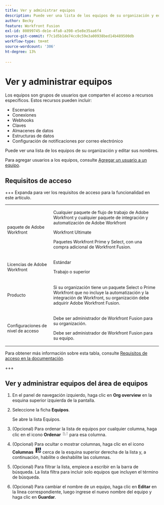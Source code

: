 ```yaml
---
title: Ver y administrar equipos
description: Puede ver una lista de los equipos de su organización y editar los nombres de los equipos.
author: Becky
feature: Workfront Fusion
exl-id: 80899745-de1e-4fa8-a398-e5e8e35aa6f4
source-git-commit: f7c1d5b1de74cc0c59e3a00938bed14b489500db
workflow-type: tm+mt
source-wordcount: '306'
ht-degree: 13%

---
```


# Ver y administrar equipos

Los equipos son grupos de usuarios que comparten el acceso a recursos específicos. Estos recursos pueden incluir:

* Escenarios
* Conexiones
* Webhooks
* Claves
* Almacenes de datos
* Estructuras de datos
* Configuración de notificaciones por correo electrónico

Puede ver una lista de los equipos de su organización y editar sus nombres.

Para agregar usuarios a los equipos, consulte [Agregar un usuario a un equipo](/help/workfront-fusion/set-up-and-manage-workfront-fusion/set-up-and-manage-orgs-and-teams/set-up-orgs-teams-and-users/add-a-user-to-a-team.md).

## Requisitos de acceso

+++ Expanda para ver los requisitos de acceso para la funcionalidad en este artículo.

<table style="table-layout:auto">
 <col> 
 <col> 
 <tbody> 
  <tr> 
   <td role="rowheader">paquete de Adobe Workfront</td> 
   <td> <p>Cualquier paquete de flujo de trabajo de Adobe Workfront y cualquier paquete de integración y automatización de Adobe Workfront</p><p>Workfront Ultimate</p><p>Paquetes Workfront Prime y Select, con una compra adicional de Workfront Fusion.</p> </td> 
  </tr> 
  <tr data-mc-conditions=""> 
   <td role="rowheader">Licencias de Adobe Workfront</td> 
   <td> <p>Estándar</p><p>Trabajo o superior</p> </td> 
  </tr> 
  <tr> 
   <td role="rowheader">Producto</td> 
   <td>
   <p>Si su organización tiene un paquete Select o Prime Workfront que no incluye la automatización y la integración de Workfront, su organización debe adquirir Adobe Workfront Fusion.</li></ul>
   </td> 
  </tr>
  <tr data-mc-conditions=""> 
   <td role="rowheader">Configuraciones de nivel de acceso</td> 
   <td> 
     <p>Debe ser administrador de Workfront Fusion para su organización.</p>
     <p>Debe ser administrador de Workfront Fusion para su equipo.</p>
   </td> 
  </tr> 
 </tbody> 
</table>

Para obtener más información sobre esta tabla, consulte [Requisitos de acceso en la documentación](/help/workfront-fusion/references/licenses-and-roles/access-level-requirements-in-documentation.md).

+++

## Ver y administrar equipos del área de equipos

1. En el panel de navegación izquierdo, haga clic en **Org overview** en la esquina superior izquierda de la pantalla.
1. Seleccione la ficha **Equipos**.

   Se abre la lista Equipos.

1. (Opcional) Para ordenar la lista de equipos por cualquier columna, haga clic en el icono **Ordenar** ![Icono Ordenar](assets/sort-icon.png) para esa columna.
1. (Opcional) Para ocultar o mostrar columnas, haga clic en el icono **Columnas** ![Icono de Columnas](assets/columns-icon.png) cerca de la esquina superior derecha de la lista y, a continuación, habilite o deshabilite las columnas.
1. (Opcional) Para filtrar la lista, empiece a escribir en la barra de búsqueda. La lista filtra para incluir solo equipos que incluyen el término de búsqueda.
1. (Opcional) Para cambiar el nombre de un equipo, haga clic en **Editar** en la línea correspondiente, luego ingrese el nuevo nombre del equipo y haga clic en **Guardar**.
